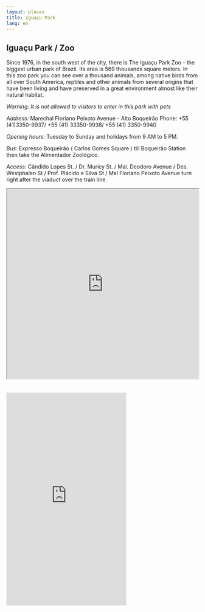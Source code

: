 ```yaml
---
layout: places
title: Iguaçu Park
lang: en
---
```


## Iguaçu Park / Zoo

Since 1976, in the south west of the city, there is The Iguaçu Park Zoo - the biggest urban park of Brazil. Its area is 569 thousands square meters. In this zoo park you can see over a thousand animals, among native birds from all over South America, reptiles and other animals from several origins that have been living and have preserved in a great environment almost like their natural habitat.

*Warning: It is not allowed to visitors to enter in this park with pets*


*Address:*
Marechal Floriano Peixoto Avenue - Alto Boqueirão
Phone: +55 (41)3350-9937/ +55 (41) 33350-9938/ +55 (41) 3350-9940

*Opening hours:*
Tuesday to Sunday and holidays from 9 AM to 5 PM.

*Bus:*
Expresso Boqueirão ( Carlos Gomes Square ) till Boqueirão Station then take the Alimentador Zoológico.

*Access:*
Cândido Lopes St. / Dr. Muricy St. / Mal. Deodoro Avenue / Des. Westphalen St / Prof. Plácido e Silva St / Mal Floriano Peixoto Avenue turn right after the viaduct over the train line.

<iframe style="width:100%; height:500px;" src="https://a.tiles.mapbox.com/v3/nolram.il4l1pk3/attribution,zoompan,zoomwheel,geocoder,share.html"></iframe>

<article class="tc">

<br>
<br>

<iframe src="http://www.mapillary.com/jsapi/?image=EoITue5ZHiIB6TC0YBrGCw" width="315px" height="560px" frameborder="0"></iframe>

</article>
